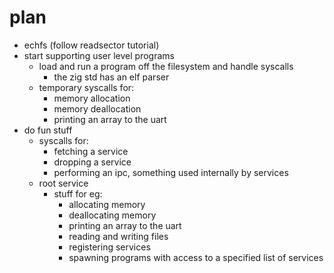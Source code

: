 # plan

- echfs (follow readsector tutorial)
- start supporting user level programs
  - load and run a program off the filesystem and handle syscalls
    - the zig std has an elf parser
  - temporary syscalls for:
    - memory allocation
    - memory deallocation
    - printing an array to the uart
- do fun stuff
  - syscalls for:
    - fetching a service
    - dropping a service
    - performing an ipc, something used internally by services
  - root service
    - stuff for eg:
      - allocating memory
      - deallocating memory
      - printing an array to the uart
      - reading and writing files
      - registering services
      - spawning programs with access to a specified list of services
